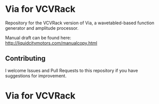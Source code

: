 
# Via for VCVRack

Repository for the VCVRack version of Via, a wavetabled-based function generator and amplitude processor.

Manual draft can be found here: http://liquidcitymotors.com/manualcopy.html

## Contributing

I welcome Issues and Pull Requests to this repository if you have suggestions for improvement.


# Via for VCVRack
